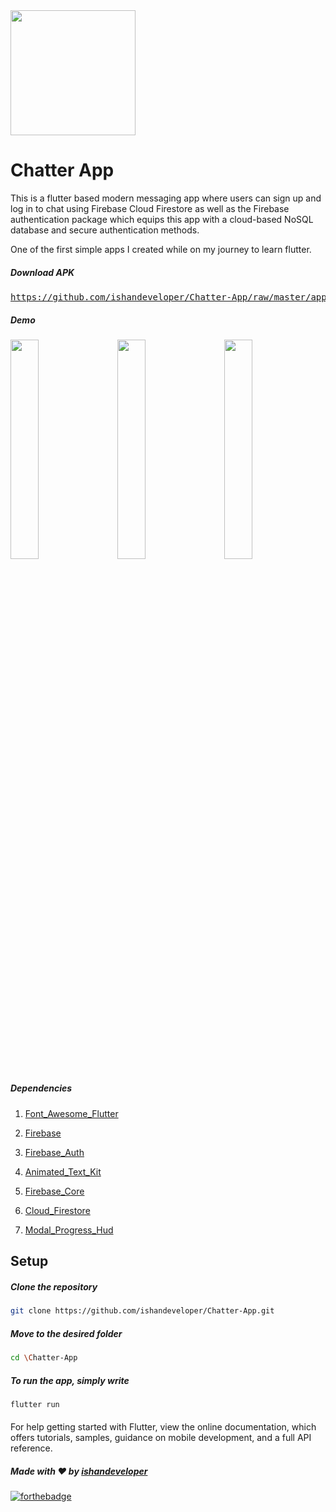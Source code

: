 <img src="https://github.com/ishandeveloper/Chatter-App/blob/master/Screenshots/icon.PNG?raw=false" width="200px">

# Chatter App

This is a flutter based modern messaging app where users can sign up and log in to chat using Firebase Cloud Firestore as well as the Firebase authentication package which equips this app with a cloud-based NoSQL database and secure authentication methods.

One of the first simple apps I created while on my journey to learn flutter.


##### Download APK
<pre><a href="https://github.com/ishandeveloper/Chatter-App/raw/master/app.apk">https://github.com/ishandeveloper/Chatter-App/raw/master/app.apk</a></pre>


##### Demo

  <img src="https://github.com/ishandeveloper/Chatter-App/blob/master/Screenshots/1.jpg?raw=false" width="30%">&nbsp;&nbsp;&nbsp;&nbsp;&nbsp;<img src="https://github.com/ishandeveloper/Chatter-App/blob/master/Screenshots/2.jpg?raw=false" width="30%">&nbsp;&nbsp;&nbsp;&nbsp;&nbsp;<img src="https://github.com/ishandeveloper/Chatter-App/blob/master/Screenshots/3.jpg?raw=false" width="30%">
  
##### Dependencies

1. [Font_Awesome_Flutter](https://pub.dev/packages/font_awesome_flutter)

1. [Firebase](https://pub.dev/packages/firebase)

1. [Firebase_Auth](https://pub.dev/packages/firebase_auth)

1. [Animated_Text_Kit](https://pub.dev/packages/animated_text_kit)

1. [Firebase_Core](https://pub.dev/packages/firebase_core)

1. [Cloud_Firestore](https://pub.dev/packages/cloud_firestore)

1. [Modal_Progress_Hud](https://pub.dev/packages/modal_progress_hud)

## Setup

  ##### Clone the repository
```bash
git clone https://github.com/ishandeveloper/Chatter-App.git
```
  ##### Move to the desired folder
```bash
cd \Chatter-App
```

  ##### To run the app, simply write
```bash
flutter run
```
####

For help getting started with Flutter, view the online documentation, which offers tutorials, samples, guidance on mobile development, and a full API reference.

##### Made with ♥ by <a href="https://github.com/ishandeveloper">ishandeveloper</a>


[![forthebadge](https://forthebadge.com/images/badges/built-with-love.svg)](https://github.com/ishandeveloper)